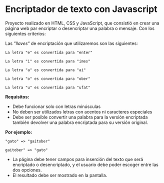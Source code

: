 # Encriptador de texto con Javascript

Proyecto realizado en HTML, CSS y JavaScript, que consistió en crear una página web par encriptar o desencriptar una palabra o mensaje. Con los siguientes criterios:

Las *"llaves"* de encriptación que utilizaremos son las siguientes:

    La letra "e" es convertida para "enter"

    La letra "i" es convertida para "imes"

    La letra "a" es convertida para "ai"

    La letra "o" es convertida para "ober"

    La letra "u" es convertida para "ufat"

**Requisitos:**

- Debe funcionar solo con letras minúsculas
- No deben ser utilizados letras con acentos ni caracteres especiales
- Debe ser posible convertir una palabra para la versión encriptada también devolver una palabra encriptada para su versión original.

**Por ejemplo:**

    "gato" => "gaitober"

    gaitober" => "gato"

- La página debe tener campos para inserción del texto que será encriptado o desencriptado, y el usuario debe poder escoger entre las dos opciones.
- El resultado debe ser mostrado en la pantalla.
